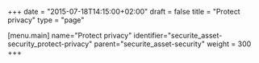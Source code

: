 +++
date = "2015-07-18T14:15:00+02:00"
draft = false
title = "Protect privacy"
type = "page"

[menu.main]
name="Protect privacy"
identifier="securite_asset-security_protect-privacy"
parent="securite_asset-security"
weight = 300
+++